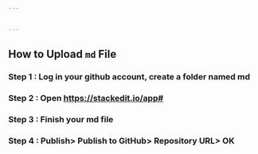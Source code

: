 ```yaml
---


---
```


<h2 id="how-to-upload-md-file">How to Upload <code>md</code> File</h2>
<h3 id="step-1--log-in-your-github-account-create-a-folder-named-md"><strong>Step 1 :</strong> Log in your github account, create a folder named md</h3>
<h3 id="step-2--open-httpsstackedit.ioapp"><strong>Step 2 :</strong> Open <a href="https://stackedit.io/app#">https://stackedit.io/app#</a></h3>
<h3 id="step-3--finish-your-md-file"><strong>Step 3 :</strong> Finish your md file</h3>
<h3 id="step-4--publish-publish-to-github-repository-url-ok"><strong>Step 4 :</strong> Publish&gt; Publish to GitHub&gt; Repository URL&gt; OK</h3>

